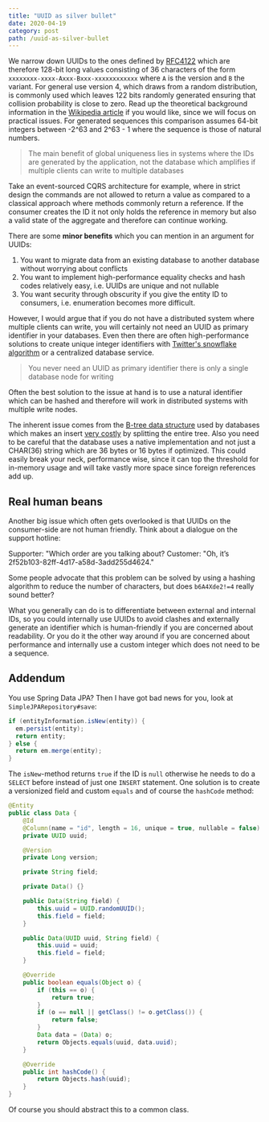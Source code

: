 ```yaml
---
title: "UUID as silver bullet"
date: 2020-04-19
category: post
path: /uuid-as-silver-bullet
---
```


We narrow down UUIDs to the ones defined by [RFC4122](https://tools.ietf.org/html/rfc4122) which are therefore 128-bit long values consisting of 36 characters of the form `xxxxxxxx-xxxx-Axxx-Bxxx-xxxxxxxxxxxx` where `A` is the version and `B` the variant. For general use version 4, which draws from a random distribution, is commonly used which leaves 122 bits randomly generated ensuring that collision probability is close to zero. Read up the theoretical background information in the [Wikipedia article](https://en.wikipedia.org/wiki/Universally_unique_identifier) if you would like, since we will focus on practical issues. For generated sequences this comparison assumes 64-bit integers between -2^63 and 2^63 - 1 where the sequence is those of natural numbers.

> The main benefit of global uniqueness lies in systems where the IDs are generated by the application, not the database which amplifies if multiple clients can write to multiple databases

Take an event-sourced CQRS architecture for example, where in strict design the commands are not allowed to return a value as compared to a classical approach where methods commonly return a reference. If the consumer creates the ID it not only holds the reference in memory but also a valid state of the aggregate and therefore can continue working.

There are some **minor benefits** which you can mention in an argument for UUIDs:

1. You want to migrate data from an existing database to another database without worrying about conflicts
2. You want to implement high-performance equality checks and hash codes relatively easy, i.e. UUIDs are unique and not nullable
3. You want security through obscurity if you give the entity ID to consumers, i.e. enumeration becomes more difficult.

However, I would argue that if you do not have a distributed system where multiple clients can write, you will certainly not need an UUID as primary identifier in your databases. Even then there are often high-performance solutions to create unique integer identifiers with [Twitter's snowflake algorithm](https://github.com/twitter-archive/snowflake/tree/snowflake-2010) or a centralized database service.

> You never need an UUID as primary identifier there is only a single database node for writing

Often the best solution to the issue at hand is to use a natural identifier which can be hashed and therefore will work in distributed systems with multiple write nodes.

The inherent issue comes from the [B-tree data structure](https://en.wikipedia.org/wiki/B-tree#Insertions_and_deletions) used by databases which makes an insert [very costly](http://kccoder.com/mysql/uuid-vs-int-insert-performance) by splitting the entire tree. Also you need to be careful that the database uses a native implementation and not just a CHAR(36) string which are 36 bytes or 16 bytes if optimized. This could easily break your neck, performance wise, since it can top the threshold for in-memory usage and will take vastly more space since foreign references add up.

## Real human beans

Another big issue which often gets overlooked is that UUIDs on the consumer-side are not human friendly. Think about a dialogue on the support hotline:

Supporter: "Which order are you talking about?
Customer: "Oh, it’s 2f52b103-82ff-4d17-a58d-3add255d4624."

Some people advocate that this problem can be solved by using a hashing algorithm to reduce the number of characters, but does `b6A4Xde2!=4` really sound better?

What you generally can do is to differentiate between external and internal IDs, so you could internally use UUIDs to avoid clashes and externally generate an identifier which is human-friendly if you are concerned about readability. Or you do it the other way around if you are concerned about performance and internally use a custom integer which does not need to be a sequence.

## Addendum

You use Spring Data JPA? Then I have got bad news for you, look at `SimpleJPARepository#save`:

```java
if (entityInformation.isNew(entity)) {
  em.persist(entity);
  return entity;
} else {
  return em.merge(entity);
}
```

The `isNew`-method returns `true` if the ID is `null` otherwise he needs to do a `SELECT` before instead of just one `INSERT` statement. One solution is to create a versionized field and custom `equals` and of course the `hashCode` method:

```java
@Entity
public class Data {
    @Id
    @Column(name = "id", length = 16, unique = true, nullable = false)
    private UUID uuid;

    @Version
    private Long version;

    private String field;

    private Data() {}

    public Data(String field) {
        this.uuid = UUID.randomUUID();
        this.field = field;
    }

    public Data(UUID uuid, String field) {
        this.uuid = uuid;
        this.field = field;
    }

    @Override
    public boolean equals(Object o) {
        if (this == o) {
            return true;
        }
        if (o == null || getClass() != o.getClass()) {
            return false;
        }
        Data data = (Data) o;
        return Objects.equals(uuid, data.uuid);
    }

    @Override
    public int hashCode() {
        return Objects.hash(uuid);
    }
}
```

Of course you should abstract this to a common class.
